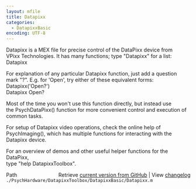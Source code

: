 ```yaml
---
layout: mfile
title: Datapixx
categories:
  - DatapixxBasic
encoding: UTF-8
---
```


Datapixx is a MEX file for precise control of the DataPixx device from  
VPixx Technologies. It has many functions; type "Datapixx" for a list:  
    Datapixx  

For explanation of any particular Datapixx function, just add a question  
mark "?". E.g. for 'Open', try either of these equivalent forms:  
    Datapixx('Open?')  
    Datapixx Open?  

Most of the time you won't use this function directly, but instead use  
the PsychDataPixx() function for more convenient control and execution of  
common tasks.  

For setup of Datapixx video operations, check the online help of  
PsychImaging(), which has multiple functions for interacting with the  
Datapixx device.  

For an overview of demos and other useful helper functions for the DataPixx,  
type "help DatapixxToolbox".  




<div class="code_header" style="text-align:right;">
  <span style="float:left;">Path&nbsp;&nbsp;</span> <span class="counter">Retrieve <a href=
  "https://raw.github.com/Psychtoolbox-3/Psychtoolbox-3/beta/./PsychHardware/DatapixxToolbox/DatapixxBasic/Datapixx.m">current version from GitHub</a> | View <a href=
  "https://github.com/Psychtoolbox-3/Psychtoolbox-3/commits/beta/./PsychHardware/DatapixxToolbox/DatapixxBasic/Datapixx.m">changelog</a></span>
</div>
<div class="code">
  <code>./PsychHardware/DatapixxToolbox/DatapixxBasic/Datapixx.m</code>
</div>
